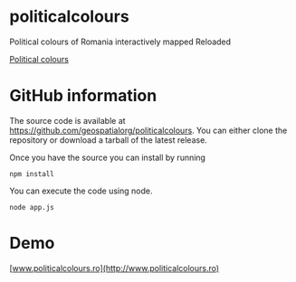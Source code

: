politicalcolours
================

Political colours of Romania interactively mapped Reloaded

[Political colours](http://en.wikipedia.org/wiki/Political_colour)

GitHub information
==================

The source code is available at https://github.com/geospatialorg/politicalcolours.
You can either clone the repository or download a tarball of the latest release.

Once you have the source you can install by running

	npm install

You can execute the code using node.

	node app.js


Demo
====

[www.politicalcolours.ro](http://www.politicalcolours.ro)
